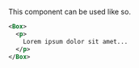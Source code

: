This component can be used like so.

```xml
<Box>
  <p>
    Lorem ipsum dolor sit amet...
  </p>
</Box>
```